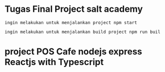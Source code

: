 # Tugas Final Project salt academy


<pre>
ingin melakukan untuk menjalankan project npm start
</pre>

<pre>
ingin melakukan untuk menjalankan build project npm run build
</pre>

# project POS Cafe nodejs express Reactjs with Typescript